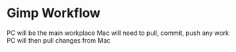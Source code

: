 # Gimp Workflow
PC will be the main workplace
Mac will need to pull, commit, push any work 
PC will then pull changes from Mac 
